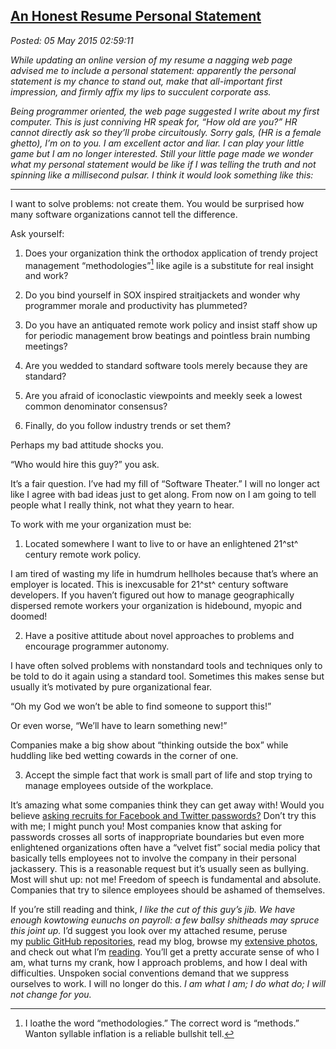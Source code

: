 
[An Honest
Resume Personal Statement](https://bakerjd99.wordpress.com/2015/05/04/an-honest-resume-personal-statement/)
----------------------------------------------------------------------------------------------------------------------

*Posted: 05 May 2015 02:59:11*

*While updating an online version of my resume a nagging web page
advised me to include a personal statement: apparently the personal
statement is my chance to stand out, make that all-important first
impression, and firmly affix my lips to succulent corporate ass.*

*Being programmer oriented, the web page suggested I write about my first
computer. This is just conniving HR speak for, “How old are you?” HR cannot
directly ask so they’ll probe circuitously. Sorry gals, (HR is a female
ghetto), I’m on to you. I am excellent actor and liar. I can play your
little game but I am no longer interested. Still your little page made
we wonder what my personal statement would be like if I was telling the
truth and not spinning like a millisecond pulsar. I think it would look
something like this:*

------------------------------------------------------------------------

I want to solve problems: not create them. You would be surprised how
many software organizations cannot tell the difference.

Ask yourself:

1.  Does your organization think the orthodox application of trendy
    project management “methodologies”[^5035a] like agile is a substitute
    for real insight and work?

2.  Do you bind yourself in SOX inspired straitjackets and wonder why
    programmer morale and productivity has plummeted?

3.  Do you have an antiquated remote work policy and insist staff show
    up for periodic management brow beatings and pointless brain numbing
    meetings?

4.  Are you wedded to standard software tools merely because they are
    standard?

5.  Are you afraid of iconoclastic viewpoints and meekly seek a lowest
    common denominator consensus?

6.  Finally, do you follow industry trends or set them?

Perhaps my bad attitude shocks you.

“Who would hire this guy?” you ask.

It’s a fair question. I’ve had my fill of “Software Theater.” I will no
longer act like I agree with bad ideas just to get along. From now on I
am going to tell people what I really think, not what they yearn to
hear.

To work with me your organization must be:

1.  Located somewhere I want to live to or have an enlightened 21^st^
    century remote work policy.

I am tired of wasting my life in humdrum hellholes because that’s where
an employer is located. This is inexcusable for 21^st^ century software
developers. If you haven’t figured out how to manage geographically
dispersed remote workers your organization is hidebound, myopic and
doomed!

2.  Have a positive attitude about novel approaches to problems and
    encourage programmer autonomy.

I have often solved problems with nonstandard tools and techniques only
to be told to do it again using a standard tool. Sometimes this makes
sense but usually it’s motivated by pure organizational fear.

“Oh my God we won’t be able to find someone to support this!”

Or even worse, “We’ll have to learn something new!”

Companies make a big show about “thinking outside the box” while
huddling like bed wetting cowards in the corner of one.

3.  Accept the simple fact that work is small part of life and stop
    trying to manage employees outside of the workplace.

It’s amazing what some companies think they can get away with! Would you
believe [asking recruits for Facebook and Twitter
passwords?](http://mashable.com/2012/04/08/employer-facebook-password)
Don’t try this with me; I might punch you! Most companies know that
asking for passwords crosses all sorts of inappropriate boundaries but
even more enlightened organizations often have a “velvet fist” social
media policy that basically tells employees not to involve the company
in their personal jackassery. This is a reasonable request but it’s
usually seen as bullying. Most will shut up: not me! Freedom of speech
is fundamental and absolute. Companies that try to silence employees
should be ashamed of themselves.

If you’re still reading and think, *I like the cut of this guy’s jib. We
have enough kowtowing eunuchs on payroll: a few ballsy shitheads may
spruce this joint up.* I’d suggest you look over my attached resume,
peruse my [public GitHub repositories](https://github.com/bakerjd99),
read my blog, browse my [extensive
photos](https://conceptcontrol.smugmug.com), and check out what I’m
[reading](https://www.goodreads.com/review/list/5664087-john?utf8=%E2%9C%93&shelf=read&sort=date_read&order=d).
You’ll get a pretty accurate sense of who I am, what turns my crank, how
I approach problems, and how I deal with difficulties. Unspoken social
conventions demand that we suppress ourselves to work. I will no longer
do this. *I am what I am; I do what do; I will not change for you.*

[^5035a]: I loathe the word “methodologies.” The correct word is “methods.”
    Wanton syllable inflation is a reliable bullshit tell.

